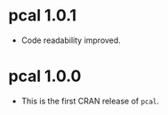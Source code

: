
# pcal 1.0.1

* Code readability improved.

# pcal 1.0.0

* This is the first CRAN release of `pcal`.

